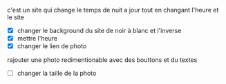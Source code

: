 c'est un site qui change le temps de nuit a jour tout en changant l'heure et le site
-  [x] changer le background du site de noir à blanc et l'inverse
-  [x] mettre l'heure
-  [x] changer le lien de photo

rajouter une photo redimentionable avec des bouttons et du textes
-  [ ] changer la taille de la photo
